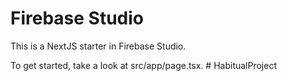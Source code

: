 # Firebase Studio

This is a NextJS starter in Firebase Studio.

To get started, take a look at src/app/page.tsx.
#   H a b i t u a l _ _ P r o j e c t  
 